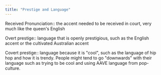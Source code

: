 ```yaml
---
title: "Prestige and Language"
---
```


Received Pronunciation:: the accent needed to be received in court, very much like the queen's English

Overt prestige:: language that is openly prestigious, such as the English accent or the cultivated Australian accent

Covert prestige:: language because it is "cool", such as the language of hip hop and how it is trendy. People might tend to go "downwards" with their language such as trying to be cool and using AAVE language from pop-culture.